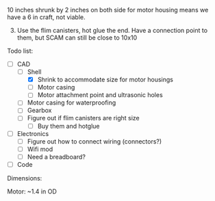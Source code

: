 10 inches shrunk by 2 inches on both side for motor housing means we have a 6 in craft, not viable. 

3. Use the flim canisters, hot glue the end. Have a connection point to them, but SCAM can still be close to 10x10

Todo list:
- [ ] CAD 
	- [ ] Shell
		- [x] Shrink to accommodate size for motor housings
		- [ ] Motor casing
		- [ ] Motor attachment point and ultrasonic holes
	- [ ] Motor casing for waterproofing
	- [ ] Gearbox
	- [ ] Figure out if flim canisters are right size
		- [ ] Buy them and hotglue
- [ ] Electronics
	- [ ] Figure out how to connect wiring (connectors?)
	- [ ] Wifi mod
	- [ ] Need a breadboard?
- [ ] Code

Dimensions:

Motor: 
~1.4 in OD
